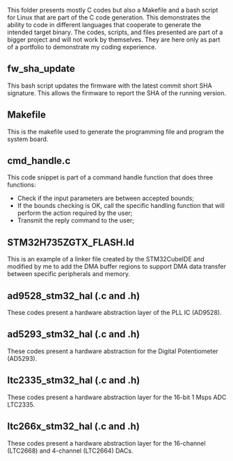 This folder presents mostly C codes but also a Makefile and a bash script for Linux that are part of the C code generation. This demonstrates the ability to code in different languages that cooperate to generate the intended target binary.
The codes, scripts, and files presented are part of a bigger project and will not work by themselves. They are here only as part of a portfolio to demonstrate my coding experience. 

## fw_sha_update
This bash script updates the firmware with the latest commit short SHA signature. This allows the firmware to report the SHA of the running version. 

## Makefile
This is the makefile used to generate the programming file and program the system board.

## cmd_handle.c
This code snippet is part of a command handle function that does three functions:
- Check if the input parameters are between accepted bounds;
- If the bounds checking is OK, call the specific handling function that will perform the action required by the user;
- Transmit the reply command to the user;

## STM32H735ZGTX_FLASH.ld
This is an example of a linker file created by the STM32CubeIDE and modified by me to add the DMA buffer regions to support DMA data transfer between specific peripherals and memory.

## ad9528_stm32_hal (.c and .h)
These codes present a hardware abstraction layer of the PLL IC (AD9528).

## ad5293_stm32_hal (.c and .h)
These codes present a hardware abstraction for the Digital Potentiometer (AD5293).

## ltc2335_stm32_hal (.c and .h)
These codes present a hardware abstraction layer for the 16-bit 1 Msps ADC LTC2335.

## ltc266x_stm32_hal (.c and .h)
These codes present a hardware abstraction layer for the 16-channel (LTC2668) and 4-channel (LTC2664) DACs.
